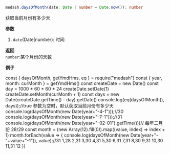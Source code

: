 ```ts
medash.daysOfMonth(date: Date | number = Date.now()): number
```
获取当前月份有多少天

**参数**  
1. `date`(Date|number): 时间 
  
**返回**          
`number`:某个月份的天数        
  
**例子**  

<me-embed>const  { daysOfMonth, getYmdHms, eq }  = require("medash")
const { year, month: curMonth } = getYmdHms()
const createDate = new Date()
const day = 1000 * 60 * 60 * 24
createDate.setDate(1)
createDate.setMonth(curMonth + 1)
const days = new Date(createDate.getTime() - day).getDate()
console.log(eq(daysOfMonth(), days));//true  参数为空时，默认获取当前月份有多少天
console.log(daysOfMonth(new Date(year+"-4-1")));//30
console.log(daysOfMonth(new Date(year+"-7-1")));//31
console.log(daysOfMonth(new Date(year+"-02-01").getTime()))// 每年二月份 28/29
const month = (new Array(12).fill(0)).map((value, index) => index + 1)
month.forEach(value => {
    console.log(daysOfMonth(new Date(year+"-"+value+"-1")), value);//31 1,28 2,31 3,30 4,31 5,30 6,31 7,31 8,30 9,31 10,30 11,31 12
})
</me-embed>